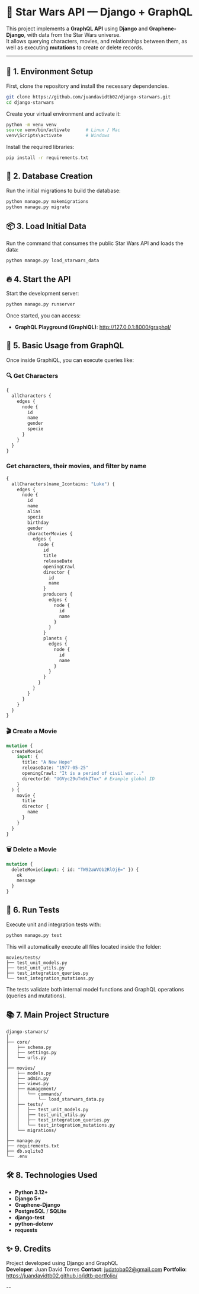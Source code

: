 # 🌌 Star Wars API — Django + GraphQL

This project implements a **GraphQL API** using **Django** and **Graphene-Django**, with data from the Star Wars universe.  
It allows querying characters, movies, and relationships between them, as well as executing **mutations** to create or delete records.

---

## 🚀 1. Environment Setup

First, clone the repository and install the necessary dependencies.

```bash
git clone https://github.com/juandavidtb02/django-starwars.git
cd django-starwars
```

Create your virtual environment and activate it:

```bash
python -m venv venv
source venv/bin/activate      # Linux / Mac
venv\Scripts\activate         # Windows
```

Install the required libraries:

```bash
pip install -r requirements.txt
```

## 🧩 2. Database Creation

Run the initial migrations to build the database:

```bash
python manage.py makemigrations
python manage.py migrate
```

## 📦 3. Load Initial Data

Run the command that consumes the public Star Wars API and loads the data:

```bash
python manage.py load_starwars_data
```

## 🔥 4. Start the API

Start the development server:

```bash
python manage.py runserver
```

Once started, you can access:

- **GraphQL Playground (GraphiQL)**: http://127.0.0.1:8000/graphql/

## 🧠 5. Basic Usage from GraphQL

Once inside GraphiQL, you can execute queries like:

### 🔍 Get Characters

```graphql
{
  allCharacters {
    edges {
      node {
        id
        name
        gender
        specie
      }
    }
  }
}
```

### Get characters, their movies, and filter by name

```graphql
{
  allCharacters(name_Icontains: "Luke") {
    edges {
      node {
        id
        name
        alias
        specie
        birthday
        gender
        characterMovies {
          edges {
            node {
              id
              title
              releaseDate
              openingCrawl
              director {
                id
                name
              }
              producers {
                edges {
                  node {
                    id
                    name
                  }
                }
              }
              planets {
                edges {
                  node {
                    id
                    name
                  }
                }
              }
            }
          }
        }
      }
    }
  }
}
```

### 🎬 Create a Movie

```graphql
mutation {
  createMovie(
    input: {
      title: "A New Hope"
      releaseDate: "1977-05-25"
      openingCrawl: "It is a period of civil war..."
      directorId: "UGVyc29uTm9kZTox" # Example global ID
    }
  ) {
    movie {
      title
      director {
        name
      }
    }
  }
}
```

### 🗑️ Delete a Movie

```graphql
mutation {
  deleteMovie(input: { id: "TW92aWVOb2RlOjE=" }) {
    ok
    message
  }
}
```

## 🧪 6. Run Tests

Execute unit and integration tests with:

```bash
python manage.py test
```

This will automatically execute all files located inside the folder:

```
movies/tests/
├── test_unit_models.py
├── test_unit_utils.py
├── test_integration_queries.py
└── test_integration_mutations.py
```

The tests validate both internal model functions and GraphQL operations (queries and mutations).

## 📚 7. Main Project Structure

```
django-starwars/
│
├── core/
│   ├── schema.py
│   ├── settings.py
│   └── urls.py
│
├── movies/
│   ├── models.py
│   ├── admin.py
│   ├── views.py
│   ├── management/
│   │   └── commands/
│   │       └── load_starwars_data.py
│   ├── tests/
│   │   ├── test_unit_models.py
│   │   ├── test_unit_utils.py
│   │   ├── test_integration_queries.py
│   │   └── test_integration_mutations.py
│   └── migrations/
│
├── manage.py
├── requirements.txt
├── db.sqlite3
└── .env
```

## 🛠️ 8. Technologies Used

- **Python 3.12+**
- **Django 5+**
- **Graphene-Django**
- **PostgreSQL** / **SQLite**
- **django-test**
- **python-dotenv**
- **requests**

## ✨ 9. Credits

Project developed using Django and GraphQL  
**Developer**: Juan David Torres
**Contact**: judatoba02@gmail.com
**Portfolio**: https://juandavidtb02.github.io/jdtb-portfolio/

--
